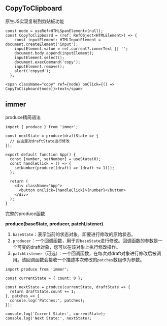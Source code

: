 ## CopyToClipboard

原生JS实现复制到剪贴板功能

```tsx
const node = useRef<HTMLSpanElement>(null);
const CopyToClipboard = (ref: RefObject<HTMLElement>) => {
    const inputElement: HTMLInputElement = document.createElement('input');
    inputElement.value = ref.current?.innerText || '';
    document.body.append(inputElement);
    inputElement.select();
    document.execCommand('copy');
    inputElement.remove();
    alert('copyed');
  };

<span className="copy" ref={node} onClick={() => CopyToClipboard(node)}>text</span>
```



## immer

produce精简语法

```tsx
import { produce } from 'immer';

const nextState = produce(draftState => {
  // 在这里对draftState进行修改
});
```



```tsx
export default function App() {
  const [number, setNumber] = useState(0);
  const handleClick = () => {
    setNumber(produce((draft) => (draft += 1)));
  };

  return (
    <div className="App">
      <button onClick={handleClick}>{number}</button>
    </div>
  );
}
```



完整的produce函数

**produce(baseState, producer, patchListener)**

1. `baseState`：表示当前的状态对象，即要进行修改的原始状态。
2. `producer`：一个回调函数，用于对`baseState`进行修改。回调函数的参数是一个可变的draft对象，您可以在该对象上执行修改操作。
3. `patchListener`（可选）：一个回调函数，在每次对draft对象进行修改后被调用。该回调函数会接收一个描述本次修改的`patches`数组作为参数。

```tsx
import produce from 'immer';

const currentState = { count: 0 };

const nextState = produce(currentState, draftState => {
  return draftState.count += 1;
}, patches => {
  console.log('Patches:', patches);
});

console.log('Current State:', currentState);
console.log('Next State:', nextState);
```

